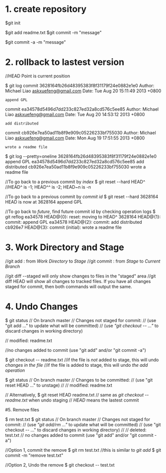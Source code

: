 # 1. create repository
$git init

$git add readme.txt
$git commit -m "message"

$git commit -a -m "message"



# 2. rollback to lastest version
//HEAD Point is current position

$ git log
commit 3628164fb26d48395383f8f31179f24e0882e1e0
Author: Michael Liao <askxuefeng@gmail.com>
Date:   Tue Aug 20 15:11:49 2013 +0800

    append GPL

commit ea34578d5496d7dd233c827ed32a8cd576c5ee85
Author: Michael Liao <askxuefeng@gmail.com>
Date:   Tue Aug 20 14:53:12 2013 +0800

    add distributed

commit cb926e7ea50ad11b8f9e909c05226233bf755030
Author: Michael Liao <askxuefeng@gmail.com>
Date:   Mon Aug 19 17:51:55 2013 +0800

    wrote a readme file
    
$ git log --pretty=oneline
3628164fb26d48395383f8f31179f24e0882e1e0 append GPL
ea34578d5496d7dd233c827ed32a8cd576c5ee85 add distributed
cb926e7ea50ad11b8f9e909c05226233bf755030 wrote a readme file

//To go back to a previous commit by *index*
$ git reset --hard HEAD^    //HEAD^ is -1; HEAD^^ is -2; HEAD~n is -n

//To go back to a previous commit by *commit id*
$ git reset --hard 3628164
HEAD is now at 3628164 append GPL

//To go back to *future*, find future commit id by checking operation logs
$ git reflog
ea34578 HEAD@{0}: reset: moving to HEAD^
3628164 HEAD@{1}: commit: append GPL
ea34578 HEAD@{2}: commit: add distributed
cb926e7 HEAD@{3}: commit (initial): wrote a readme file

# 3. Work Directory and Stage
//git add : from *Work Directory* to *Stage*
//git commit : from *Stage* to *Current Branch*

//git diff --staged will only show changes to files in the "staged" area
//git diff HEAD will show all changes to tracked files. If you have all changes staged for commit, then both commands will output the same.

# 4. Undo Changes
$ git status
// On branch master
// Changes not staged for commit:
//   (use "git add <file>..." to update what will be committed)
//   (use *"git checkout -- <file>..."* to discard changes in working directory)

//       modified:   readme.txt

//no changes added to commit (use "git add" and/or "git commit -a")

$ git checkout -- readme.txt
//if the file is *not* added to stage, this will undo *changes in the file*
//if the file is added to stage, this will undo *the add operation*

$ git status
// On branch master
// Changes to be committed:
//   (use "git reset HEAD <file>..." to unstage)
//
//       modified:   readme.txt

// Alternatively,
$ git reset HEAD readme.txt
// same as *git checkout -- readme.txt* when undo staging
// *HEAD* means the lastest commit

#5. Remove files

$ rm test.txt
$ git status
// On branch master
// Changes not staged for commit:
//   (use *"git add/rm <file>..."* to update what will be committed)
//   (use "git checkout -- <file>..." to discard changes in working directory)
//
//       deleted:    test.txt
//
no changes added to commit (use "git add" and/or "git commit -a")

//Option 1, commit the remove
$ git rm test.txt //this is similar to *git add*
$ git commit -m "remove test.txt"

//Option 2, Undo the remove
$ git checkout -- test.txt







